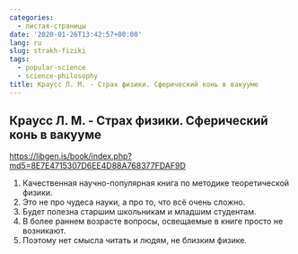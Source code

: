 ```yaml
---
categories:
  - листая-страницы
date: '2020-01-26T13:42:57+00:00'
lang: ru
slug: strakh-fiziki
tags:
  - popular-science
  - science-philosophy
title: Краусс Л. М. - Страх физики. Сферический конь в вакууме
---
```



## Краусс Л. М. - Страх физики. Сферический конь в вакууме

<https://libgen.is/book/index.php?md5=8E7E4715307D6EE4D88A768377FDAF9D>

<!--more-->

1. Качественная научно-популярная книга по методике теоретической физики.
2. Это не про чудеса науки, а про то, что всё очень сложно.
3. Будет полезна старшим школьникам и младшим студентам. 
4. В более раннем возрасте вопросы, освещаемые в книге просто не возникают.
5. Поэтому нет смысла читать и людям, не близким физике.
